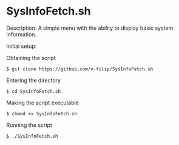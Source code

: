 # SysInfoFetch.sh
Description: A simple menu with the ability to display basic system information.

Initial setup: 

Obtaining the script

    $ git clone https://github.com/v-filip/SysInfoFetch.sh
    
Entering the directory

    $ cd SysInfoFetch.sh
    
Making the script executable

    $ chmod +x SysInfoFetch.sh
    
Running the script

    $ ./SysInfoFetch.sh
    
